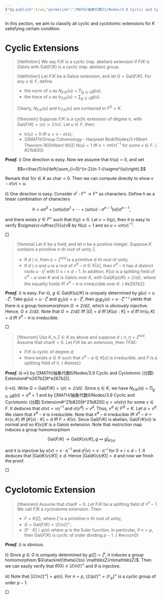 ```yaml
---
{"dg-publish":true,"permalink":"/MATH/抽象代数II/Nodes/3.9 Cyclic and Cyclotomic (分圆) Extension/","dgPassFrontmatter":true}
---
```



In this section, we aim to classify all cyclic and cyclotomic extensions for $K$ satisfying certain condition.

# Cyclic Extensions

> [!definition]
> We say $F/K$ is a cyclic (rep. abelian) extension if $F/K$ is Galois with $\mathrm{Gal}(F/K)$ is a cyclic (rep. abelian) group.


> [!definition]
> Let $F/K$ be a Galois extension, and let $G=\mathrm{Gal}(F/K)$. For any $u\in F$, define 
> - the norm of $u$ as $N_{F/K}(u)=\prod_{g\in G}g(u)$;
> - the trace of $u$ as $\mathrm{tr}_{F/K}(u)=\sum_{g\in G}g(u)$.
> 
> Clearly, $N_{F/K}(u)$ and $\mathrm{tr}_{F/K}(u)$ are contained in $F^G=K$.


> [!theorem]
> Suppose $F/K$ is a cyclic extension of degree $n$, with $\mathrm{Gal}(F/K)=\left\langle\sigma\right\rangle\simeq \mathbb{Z}/n\mathbb{Z}$. Let $u\in F$, then:
> - $\mathrm{tr}(u)=0$ iff $u=v-\sigma(v)$;
> - ([[MATH/Group Cohomology - Harpreet Bedi/Nodes/3 Hilbert Theorem 90\|Hilbert 90]]) $N(u)=1$ iff $u=v\sigma(v)^{-1}$ for some $v\in F$.
{ #21b820}


**_Proof._**
i) One direction is easy. Now we assume that $\mathrm{tr}(u)=0$, and set 

$$v=\frac{1}{n}\left(\sum_{i=0}^{n-2}(n-1-i)\sigma^i(u)\right).$$

Remark that $1/n\in K$ as $\mathrm{char} =0$. Then we can compute directly to show $v-\sigma(v)=u$. 

ii) One direction is easy. Consider $\sigma^i:F^\times\to F^{\times}$ as characters. Define $h$ as a linear combination of characters

$$h=u\sigma^0+(u\sigma(u))\sigma^1+\cdots+(u\sigma(u)\cdots\sigma^{n-1}(u))\sigma^{n-1},$$

and there exists $y\in F^\times$ such that $h(y)\neq 0$. Let $v=h(y)$, then it is easy to verify $\sigma(v)=\dfrac{1}{u}v$ by $N(u)=1$ and so $u=v\sigma(v)^{-1}$.
<p align="left">□</p>


> [!lemma]
> Let $K$ be a field, and let $n$ be a positive integer. Suppose $K$ contains a primitive $n$-th root of unity $\zeta$. 
> - If $d\mid n$, then $\eta=\zeta^{n/d}$ is a primitive $d$-th root of unity. 
> - If $d\mid n$ and $u$ is a root of $x^d-a\in K[x]$, then $x^d-a$ has $d$ distinct roots $u\cdot\eta^i$ with $0\leqslant i\leqslant d-1$. In addition, $K(u)$ is a splitting field of $x^d-a$ over $K$ and is Galois over $K$, with $\mathrm{Gal}(K(u)/K)<\mathbb{Z}/d\mathbb{Z}$, where the equality holds iff $x^d-a$ is irreducible over $K$.
{ #e267b2}


**_Proof._**
i) is easy. For ii), $g\in\mathrm{Gal}(K(u)/K)$ is uniquely determined by $g(u)=u\cdot\zeta^i$. Take $g_1(u)=u\cdot \zeta^i$ and $g_2(u)=u\cdot\zeta^j$, then $g_1g_2(u)=u\cdot \zeta^{i+j}$ yields that there is a group homomorphism $G\to \mathbb{Z}/d\mathbb{Z}$, which is obviously injective. Hence, $G\leqslant \mathbb{Z}/d\mathbb{Z}$. Note that $G\simeq \mathbb{Z}/d\mathbb{Z}$ iff $|G|=d$ iff $[K(u):K]=d$ iff $\mathrm{Irr}(u,K)=d$ iff $x^d-a$ is irreducible.
<p align="left">□</p>

> [!theorem]
> Use $K,n,\zeta\in K$ as above and suppose $d\mid n$, $\eta=\zeta^{n/d}$. Assume that $\mathrm{char} K=0$. Let $F/K$ be an extension, then TFAE:
> - $F/K$ is cyclic of degree $d$;
> - there exists $a\in K$ such that $x^d-a\in K[x]$ is irreducible, and $F$ is a splitting field of it.
{ #ststez}


**_Proof._**
ii)->i) by [[MATH/抽象代数II/Nodes/3.9 Cyclic and Cyclotomic (分圆) Extension#^e267b2\|#^e267b2]].

i)->ii). Write $G=\mathrm{Gal}(F/K)=\left\langle \sigma\right\rangle\simeq \mathbb{Z}/d\mathbb{Z}$. Since $\eta\in K$, we have $N_{F/K}(\eta)=\prod_{g\in G}g(\eta)=\eta^d=1$ and by [[MATH/抽象代数II/Nodes/3.9 Cyclic and Cyclotomic (分圆) Extension#^21b820\|#^21b820]] $\eta=v/\sigma(v)$ for some $v\in F$. It deduces that $\sigma(v)=v\eta^{-1}$ and $\sigma(v^d)=v^d$. Thus, $v^d\in F^G=K$. Let $a=v^d$. We claim that $x^d-a$ is irreducible. Note that $x^d-a$ irreducible iff $x^d-a=\mathrm{Irr}(v,K)$ iff $[K(v):K]=d$ iff $F=K(v)$. Since $\mathrm{Gal}(F/K)$ is abelian, $\mathrm{Gal}(F/K(v))$ is normal and so $K(v)/K$ is a Galois extension. Note that restriction map induces a group homomorphism

$$\mathrm{Gal} (F/K)\to \mathrm{Gal} (K(v)/K),g\mapsto g|_{K(v)}$$

and it is injective by $\sigma(v)=v\cdot\eta^{-1}$ and $\sigma^{i}(v)=v\cdot \eta^{-i}$ for $0\leqslant i\leqslant d-1$. It deduces that $|\mathrm{Gal}(K(v)/K)|\geqslant d$. Hence $|\mathrm{Gal}(K(v)/K)|=d$ and now we finish the proof.
<p align="left">□</p>


# Cyclotomic Extension

> [!theorem]
> Assume that $\mathrm{char} K=0$. Let $F/K$ be a splitting field of $x^n-1$. We call $F/K$ a cyclostome extension. Then:
> - $F=K(\zeta)$, where $\zeta$ is a primitive $n$-th root of unity;
> - $G=\mathrm{Gal}(F/K)<(\mathbb{Z}/n\mathbb{Z})^\times$;
> - $[F:K]\mid \varphi(n)$ where $\varphi$ is the Euler function. In particular, if $n=p$, then $\mathrm{Gal}(F/K)$ is cyclic of order dividing $p-1$. 
{ #wvxzn0}


**_Proof._**
i) is obvious. 

ii) Since $g\in G$ is uniquely determined by $g(\zeta)=\zeta^i$, it induces a group homomorphism $G\stackrel{\theta}{\to} \mathbb{Z}/n\mathbb{Z}$. Then we can easily verify that $\theta(G)\leqslant (\mathbb{Z}/n\mathbb{Z})^{\times}$ and $\theta$ is injective. 

iii) Note that $|(\mathbb{Z}/n\mathbb{Z})^\times|=\varphi(n)$. For $n=p$, $(\mathbb{Z}/p\mathbb{Z})^\times=(\mathbb{F}_p)^\times$ is a cyclic group of order $p-1$.
<p align="left">□</p>

